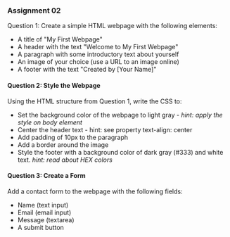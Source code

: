 ### Assignment 02 ###
Question 1: Create a simple HTML webpage with the following elements:

- A title of "My First Webpage"
- A header with the text "Welcome to My First Webpage"
- A paragraph with some introductory text about yourself
- An image of your choice (use a URL to an image online)
- A footer with the text "Created by [Your Name]"

#### Question 2: Style the Webpage ####

Using the HTML structure from Question 1, write the CSS to:

- Set the background color of the webpage to light gray - *hint: apply the style on body element*
- Center the header text - hint: see property text-align: center
- Add padding of 10px to the paragraph
- Add a border around the image
- Style the footer with a background color of dark gray (#333) and white text. *hint: read about HEX colors* 

#### Question 3: Create a Form ####

Add a contact form to the webpage with the following fields:

- Name (text input)
- Email (email input)
- Message (textarea)
- A submit button
